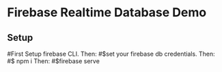 Firebase Realtime Database Demo
===============================

## Setup
#First Setup firebase CLI. Then:
#$set your firebase db credentials. Then:
#$ npm i Then:
#$firebase serve
